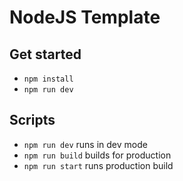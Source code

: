 # NodeJS Template

## Get started

- `npm install`
- `npm run dev`

## Scripts

- `npm run dev` runs in dev mode
- `npm run build` builds for production
- `npm run start` runs production build
